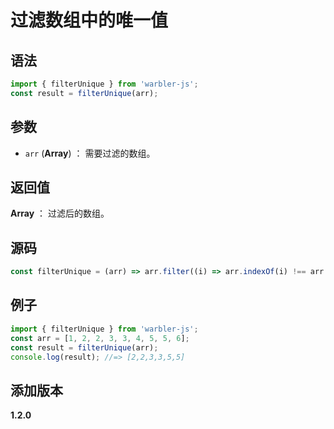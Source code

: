 # 过滤数组中的唯一值

## 语法

```js
import { filterUnique } from 'warbler-js';
const result = filterUnique(arr);
```

## 参数

- `arr` (**Array**) ： 需要过滤的数组。

## 返回值

**Array** ： 过滤后的数组。

## 源码

```js
const filterUnique = (arr) => arr.filter((i) => arr.indexOf(i) !== arr.lastIndexOf(i));
```

## 例子

```js
import { filterUnique } from 'warbler-js';
const arr = [1, 2, 2, 3, 3, 4, 5, 5, 6];
const result = filterUnique(arr);
console.log(result); //=> [2,2,3,3,5,5]
```

## 添加版本

**1.2.0**
